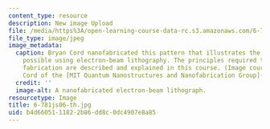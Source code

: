 ```yaml
---
content_type: resource
description: New image Upload
file: /media/https%3A/open-learning-course-data-rc.s3.amazonaws.com/6-781j-submicrometer-and-nanometer-technology-spring-2006/b4d6605111822b86dd8c0dc4907e8a85_6-781js06-th.jpg
file_type: image/jpeg
image_metadata:
  caption: Bryan Cord nanofabricated this pattern that illustrates the exquisite resolution
    possible using electron-beam lithography. The principles required to perform this
    fabrication are described and explained in this course. (Image courtesy of Bryan
    Cord of the [MIT Quantum Nanostructures and Nanofabrication Group](http://www.rle.mit.edu/qnn).)
  credit: ''
  image-alt: A nanofabricated electron-beam lithograph.
resourcetype: Image
title: 6-781js06-th.jpg
uid: b4d66051-1182-2b86-dd8c-0dc4907e8a85
---
```

